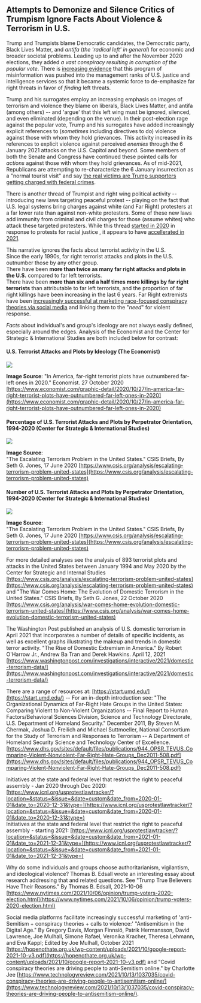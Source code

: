 ## Attempts to Demonize and Silence Critics of Trumpism Ignore Facts About Violence & Terrorism in U.S.  

Trump and Trumpists blame Democratic candidates, the Democratic party, Black Lives Matter, and *antifa* (*the 'radical left' in general*) for economic and broader societal problems.  Leading up to and after the November 2020 elections, they added *a vast conspiracy resulting in corruption of the popular vote*.  There is [increasing evidence](https://www.nytimes.com/2021/01/30/us/politics/trump-right-wing-domestic-terrorism.html) that this program of misinformation was pushed into the management ranks of U.S. justice and intelligence services so that it became a systemic force to de-emphasize far right threats in favor of *finding* left threats.  

Trump and his surrogates employ an increasing emphasis on images of terrorism and violence they blame on liberals, Black Lives Matter, and antifa (among others) -- and 'argue' that this left wing must be ignored, silenced, and even eliminated (depending on the venue).  In their post-election rage against the popular vote, Trump and his surrogates have added increasingly explicit references to (*sometimes* including directives to do) violence against those with whom they hold grievances.  This activity increased in its references to explicit violence against perceived *enemies* through the 6 January 2021 attacks on the U.S. Capitol and beyond.  Some members of both the Senate and Congress have continued these pointed calls for *actions* against those with whom they hold grievances. As of mid-2021, Republicans are attempting to re-characterize the 6 January insurrection as a "normal tourist visit" and say [the real victims are Trump supporters getting charged with federal crimes](https://www.washingtonpost.com/opinions/2021/05/13/great-erasure-is-now-underway-kevin-mccarthys-big-lie-confirms-it/).  

There is another thread of Trumpist and right wing political activity -- introducing new laws targeting peaceful protest -- playing on the fact that U.S. legal systems bring charges against white (and Far Right) protesters at a far lower rate than against non-white protesters.  Some of these new laws add immunity from criminal and civil charges for those (assume whites) who attack these targeted protesters.  While this thread [started in 2020](https://www.icnl.org/usprotestlawtracker/?location=&status=&issue=&date=custom&date_from=2020-01-01&date_to=2020-12-31&type=) in response to protests for racial justice , it appears to have [accellerated in 2021](https://www.icnl.org/usprotestlawtracker/?location=&status=&issue=&date=1&type=).  

This narrative ignores the facts about terrorist activity in the U.S.  
Since the early 1990s, far right terrorist attacks and plots in the U.S. outnumber those by any other group.  
There have been **more than twice as many far right attacks and plots in the U.S.** compared to far left terrorists.  
There have been **more than six and a half times more killings by far right terrorists** than attributable to far left terrorists, and the proportion of far right killings have been increasing in the last 6 years.  Far Right extremists have been [increasingly successful at marketing race-focused conspiracy theories via social media](https://hopenothate.org.uk/wp-content/uploads/2021/10/google-report-2021-10-v3.pdf) and linking them to the "*need*" for violent response.  
  
*Facts* about individual's and group's ideology are not always easily defined, especially around the edges.  Analysis of the Economist and the Center for Strategic & International Studies are both included below for contrast:  

#### U.S. Terrorist Attacks and Plots by Ideology (The Economist)  
<a href="https://www.economist.com/graphic-detail/2020/10/27/in-america-far-right-terrorist-plots-have-outnumbered-far-left-ones-in-2020"><img src="https://www.economist.com/img/b/1280/755/90/sites/default/files/20201031_WOC027.png"></a>  
  
**Image Source**:
"In America, far-right terrorist plots have outnumbered far-left ones in 2020."
Economist. 27 October 2020 [https://www.economist.com/graphic-detail/2020/10/27/in-america-far-right-terrorist-plots-have-outnumbered-far-left-ones-in-2020](https://www.economist.com/graphic-detail/2020/10/27/in-america-far-right-terrorist-plots-have-outnumbered-far-left-ones-in-2020)  

#### Percentage of U.S. Terrorist Attacks and Plots by Perpetrator Orientation, 1994-2020 (Center for Strategic & International Studies)  
<a href="https://www.csis.org/analysis/escalating-terrorism-problem-united-states"><img src="https://csis-website-prod.s3.amazonaws.com/s3fs-public/TNT_Graphics_Web-01.jpg"></a>  
  
**Image Source**:  
"The Escalating Terrorism Problem in the United States." CSIS Briefs, By Seth G. Jones, 17 June 2020 [https://www.csis.org/analysis/escalating-terrorism-problem-united-states](https://www.csis.org/analysis/escalating-terrorism-problem-united-states)  
  
#### Number of U.S. Terrorist Attacks and Plots by Perpetrator Orientation, 1994-2020 (Center for Strategic & International Studies)  
<a href="https://www.csis.org/analysis/escalating-terrorism-problem-united-states"><img src="https://csis-website-prod.s3.amazonaws.com/s3fs-public/TNT_Graphics_Web-02.jpg"></a>  
  
**Image Source**:  
"The Escalating Terrorism Problem in the United States." CSIS Briefs, By Seth G. Jones, 17 June 2020 [https://www.csis.org/analysis/escalating-terrorism-problem-united-states](https://www.csis.org/analysis/escalating-terrorism-problem-united-states)  
  
For more detailed analyses see the analysis of 893 terrorist plots and attacks in the United States between January 1994 and May 2020 by the Center for Strategic and Internal Studies [https://www.csis.org/analysis/escalating-terrorism-problem-united-states](https://www.csis.org/analysis/escalating-terrorism-problem-united-states) and "The War Comes Home: The Evolution of Domestic Terrorism in the United States." CSIS Briefs, By Seth G. Jones, 22 October 2020 [https://www.csis.org/analysis/war-comes-home-evolution-domestic-terrorism-united-states](https://www.csis.org/analysis/war-comes-home-evolution-domestic-terrorism-united-states)  

The Washington Post published an analysis of U.S. domestic terrorism in April 2021 that incorporates a number of details of specific incidents, as well as excellent graphs illustrating the makeup and trends in domestic terror activity.  "The Rise of Domestic Extremism in America." By Robert O'Harrow Jr., Andrew Ba Tran and Derek Hawkins. April 12, 2021 [https://www.washingtonpost.com/investigations/interactive/2021/domestic-terrorism-data/](https://www.washingtonpost.com/investigations/interactive/2021/domestic-terrorism-data/)  
  
There are a range of resources at: [https://start.umd.edu/](https://start.umd.edu/) -- For an in-depth introduction see: "The Organizational Dynamics of Far-Right Hate Groups in the United States: Comparing Violent to Non-Violent Organizations -- Final Report to Human Factors/Behavioral Sciences Division, Science and Technology Directorate, U.S. Department of Homeland Security." December 2011, By Steven M. Chermak, Joshua D. Freilich and Michael Suttmoeller, National Consortium for the Study of Terrorism and Responses to Terrorism -- A Department of Homeland Security Science and Technology Center of Excellence. [https://www.dhs.gov/sites/default/files/publications/944_OPSR_TEVUS_Comparing-Violent-Nonviolent-Far-Right-Hate-Groups_Dec2011-508.pdf](https://www.dhs.gov/sites/default/files/publications/944_OPSR_TEVUS_Comparing-Violent-Nonviolent-Far-Right-Hate-Groups_Dec2011-508.pdf)  

Initiatives at the state and federal level that restrict the right to peaceful assembly - Jan 2020 through Dec 2020: 
[https://www.icnl.org/usprotestlawtracker/?location=&status=&issue=&date=custom&date_from=2020-01-01&date_to=2020-12-31&type=](https://www.icnl.org/usprotestlawtracker/?location=&status=&issue=&date=custom&date_from=2020-01-01&date_to=2020-12-31&type=)  
Initiatives at the state and federal level that restrict the right to peaceful assembly - starting 2021: 
[https://www.icnl.org/usprotestlawtracker/?location=&status=&issue=&date=custom&date_from=2021-01-01&date_to=2021-12-31&type=](https://www.icnl.org/usprotestlawtracker/?location=&status=&issue=&date=custom&date_from=2021-01-01&date_to=2021-12-31&type=)  

Why do some individuals and groups choose authoritarianism, vigilantism, and ideological violence?  Thomas B. Edsall wrote an interesting essay about research addressing that and related questions.  See "Trump True Believers Have Their Reasons." By Thomas B. Edsall, 2021-10-06 [https://www.nytimes.com/2021/10/06/opinion/trump-voters-2020-election.html](https://www.nytimes.com/2021/10/06/opinion/trump-voters-2020-election.html)  

Social media platforms facilitate increasingly successful marketing of 'anti-Semitism + conspiracy theories + calls to violence:' "Antisemitism in the Digital Age." By Gregory Davis, Morgan Finnsiö, Patrik Hermansson, David Lawrence, Joe Mulhall, Simone Rafael, Veronika Kracher, Theresa Lehmann, and Eva Kappl; Edited by Joe Mulhall, October 2021 [https://hopenothate.org.uk/wp-content/uploads/2021/10/google-report-2021-10-v3.pdf](https://hopenothate.org.uk/wp-content/uploads/2021/10/google-report-2021-10-v3.pdf) and "Covid conspiracy theories are driving people to anti-Semitism online." by Charlotte Jee [https://www.technologyreview.com/2021/10/13/1037035/covid-conspiracy-theories-are-driving-people-to-antisemitism-online/](https://www.technologyreview.com/2021/10/13/1037035/covid-conspiracy-theories-are-driving-people-to-antisemitism-online/).  
